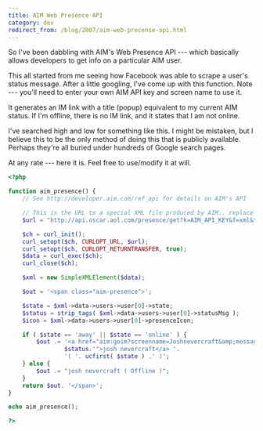 ```yaml
---
title: AIM Web Presence API
category: dev
redirect_from: /blog/2007/aim-web-precense-api.html
---
```


So I've been dabbling with AIM's Web Presence API --- which basically allows
developers to get info on a particular AIM user.

This all started from me seeing how Facebook was able to scrape a user's
status message. After a little googling, I've come up with this function. Note
--- you'll need to enter your own AIM API key and screen name to use it.

It generates an IM link with a title (popup) equivalent to my current AIM
status. If I'm offline, there is no IM link, and it states that I am not
online.

I've searched high and low for something like this. I might be mistaken, but I
believe this to be the only method of doing this that is publicly available.
Perhaps they're all buried under hundreds of Google search pages.

At any rate --- here it is. Feel free to use/modify it at will.

```php
<?php

function aim_presence() {
	// See http://developer.aim.com/ref_api for details on AIM's API

	// This is the URL to a special XML file produced by AIM.. replace with your AIM API key
	$url = "http://api.oscar.aol.com/presence/get?k=AIM_API_KEY&f=xml&t=joshnevercraft&statusMsg=1";

	$ch = curl_init();
	curl_setopt($ch, CURLOPT_URL, $url);
	curl_setopt($ch, CURLOPT_RETURNTRANSFER, true);
	$data = curl_exec($ch);
	curl_close($ch);

	$xml = new SimpleXMLElement($data);

	$out = '<span class="aim-presence">';

	$state = $xml->data->users->user[0]->state;
	$status = strip_tags( $xml->data->users->user[0]->statusMsg );
	$icon = $xml->data->users->user[0]->presenceIcon;

	if ( $state == 'away' || $state == 'online' ) {
		$out .= '<a href="aim:goim?screenname=Joshnevercraft&amp;message=Follow+the+white+rabbit" title="'.
				$status.'">josh nevercraft</a> '.
				'( '. ucfirst( $state ) .' )';
	} else {
		$out .= "josh nevercraft ( Offline )";
	}
	return $out. '</span>';
}

echo aim_presence();

?>
```
